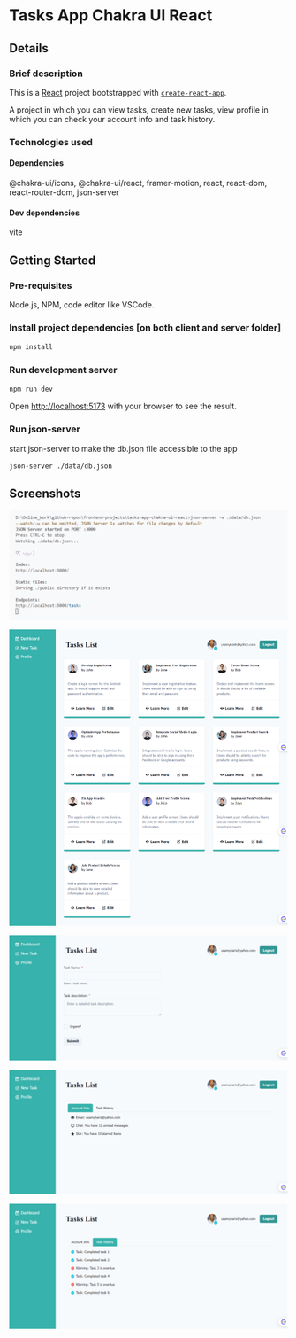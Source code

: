 # Tasks App Chakra UI React

## Details

### Brief description

This is a [React](https://react.dev/) project bootstrapped with [`create-react-app`](https://github.com/facebook/create-react-app).

A project in which you can view tasks, create new tasks, view profile in which you can check your account info and task history.

### Technologies used

#### Dependencies

@chakra-ui/icons, @chakra-ui/react, framer-motion, react, react-dom, react-router-dom, json-server

#### Dev dependencies

vite

## Getting Started

### Pre-requisites

Node.js, NPM, code editor like VSCode.

### Install project dependencies [on both client and server folder]

```bash
npm install
```

### Run development server

```bash
npm run dev
```

Open [http://localhost:5173](http://localhost:5173) with your browser to see the result.

### Run json-server

start json-server to make the db.json file accessible to the app

```bash
json-server ./data/db.json
```

## Screenshots

![json-server terminal](https://raw.githubusercontent.com/usamyismy7/tasks-app-chakra-ui-react/master/assets/image.png)

![home page](https://raw.githubusercontent.com/usamyismy7/tasks-app-chakra-ui-react/master/assets/image2.png)

![create task](https://raw.githubusercontent.com/usamyismy7/tasks-app-chakra-ui-react/master/assets/image3.png)

![profile account info](https://raw.githubusercontent.com/usamyismy7/tasks-app-chakra-ui-react/master/assets/image4.png)

![profile task history](https://raw.githubusercontent.com/usamyismy7/tasks-app-chakra-ui-react/master/assets/image5.png)
